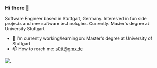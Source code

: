 ### Hi there 👋
Software Engineer based in Stuttgart, Germany. 
Interested in fun side projects and new software technologies. 
Currently: Master's degree at University Stuttgart

- 🔭 I’m currently working/learning on: Master's degree at University of Stuttgart
- 📫 How to reach me: s0tt@gmx.de


<a href="https://github.com/s0tt">
  <img align="center" src="https://github-readme-stats.vercel.app/api?username=s0tt&show_icons=true&theme=radical" />
</a>
<a href="https://github.com/s0tt">
  <img align="[![Top Langs](https://github-readme-stats.vercel.app/api/top-langs/?username=s0tt&layout=compact)]" />
</a>

